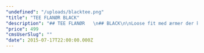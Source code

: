 ```yaml
---
"undefined": "/uploads/blacktee.png"
"title": "TEE FLANØR BLACK"
"description": "## TEE FLANØR   \n## BLACK\n\nLoose fit med ærmer der kan smøges op og bred halsudskæring. Et let materiale og Flanør patch ved krave og ærme giver denne style et anderledes og afslappet look. Kan bruges under blazer til et casual-smart look, eller alene til et afslappet og cool look.\n\n* 100% Cotton\n* Loose fit\n* Crewneck\n* Embroidered logo\n* Leather patch with logo on neckline and left sleeve\n"
"price": 499
"cmsUserSlug": ""
"date": 2015-07-17T22:00:00.000Z
---
```


